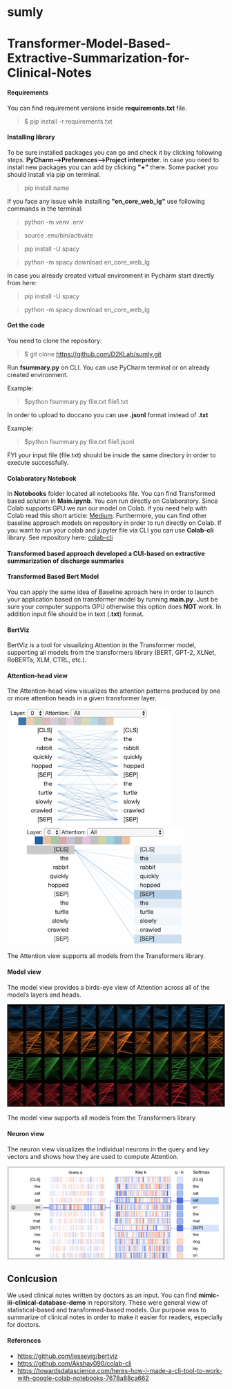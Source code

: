 # sumly


# Transformer-Model-Based-Extractive-Summarization-for-Clinical-Notes


                  

 #### Requirements
You can find requirement versions inside **requirements.txt** file.

> $ pip install -r requirements.txt

#### Installing library

To be sure installed packages you can go and check it by clicking following steps. **PyCharm-->Preferences-->Project interpreter**. in case you need to install new packages you can add by clicking **"+"** there.
Some packet you should install via pip on terminal. 
> pip install name

If you face any issue while installing  **"en_core_web_lg"** use following commands in the terminal:

>python -m venv .env

>source .env/bin/activate

>pip install -U spacy

>python -m spacy download en_core_web_lg

In case you already created virtual environment in Pycharm start directly from here:

>pip install -U spacy

>python -m spacy download en_core_web_lg


#### Get the code

You need to clone the repository:

> $ git clone https://github.com/D2KLab/sumly.git

Run **fsummary.py** on CLI. You can use PyCharm terminal or on already created environment.

Example: 
>$python fsummary.py file.txt file1.txt

In order to upload to doccano you can use **.jsonl** format instead of **.txt**

Example: 
>$python fsummary.py file.txt file1.jsonl

FYI your input file (file.txt) should be inside the same directory in order to execute successfully.

#### Colaboratory Notebook

In **Notebooks** folder located all notebooks file. You can find Transformed based solution in **Main.ipynb**. You can run directly on Colaboratory. Since Colab supports GPU we run our model on Colab.
if you need help with Colab read this short article: [Medium](https://medium.com/@rizvansaatov94/how-to-import-data-to-google-colab-for-the-beginner-6a311f051279).
Furthermore, you can find  other baseline approach models on repository in order to run directly on Colab. 
If you want to run your colab and jupyter file via CLI you can use **Colab-cli** library.
See repository here: [colab-cli](https://github.com/Akshay090/colab-cli)

#### Transformed based approach developed a CUI-based on extractive summarization of discharge summaries


#### Transformed Based Bert Model

You can apply the same idea of Baseline aproach here in order to launch your application based on transformer model by running **main.py**. Just be sure your computer supports GPU otherwise this option does **NOT** work. In addition input file should be in text (**.txt**) format.

#### BertViz

BertViz is a tool for visualizing Attention in the Transformer model, supporting all models from the transformers library (BERT, GPT-2, XLNet, RoBERTa, XLM, CTRL, etc.).

#### Attention-head view
The Attention-head view visualizes the attention patterns produced by one or more attention heads in a given transformer layer.

 
![alt text](https://github.com/D2KLab/sumly/blob/master/Images/head_thumbnail_left.png) 
![alt text](https://github.com/D2KLab/sumly/blob/master/Images/head_thumbnail_right.gif) 


The Attention view supports all models from the Transformers library.

#### Model view

The model view provides a birds-eye view of Attention across all of the model’s layers and heads.


![alt text](https://github.com/D2KLab/sumly/blob/master/Images/model_thumbnail.jpg) 


The model view supports all models from the Transformers library

#### Neuron view

The neuron view visualizes the individual neurons in the query and key vectors and shows how they are used to compute Attention.


![alt text](https://github.com/D2KLab/sumly/blob/master/Images/neuron_thumbnail.png)



## Conlcusion


We used clinical notes written by doctors as an input. You can find  **mimic-iii-clinical-database-demo** in reporsitory. These were general view of statistical-based and transformed-based models. Our purpose was to summarize of clinical notes in order to make it easier for readers, especially for doctors. 

#### References

- https://github.com/jessevig/bertviz
- https://github.com/Akshay090/colab-cli
- https://towardsdatascience.com/heres-how-i-made-a-cli-tool-to-work-with-google-colab-notebooks-7678a88ca662
